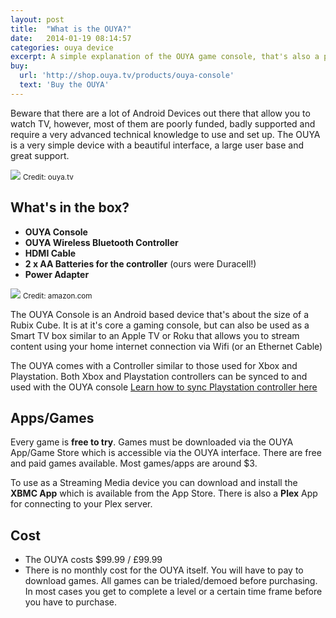 ```yaml
---
layout: post
title:  "What is the OUYA?"
date:   2014-01-19 08:14:57
categories: ouya device
excerpt: A simple explanation of the OUYA game console, that's also a powerful Streaming media device. You can decide if it's the right streaming device for you and your TV watching needs.
buy: 
  url: 'http://shop.ouya.tv/products/ouya-console'
  text: 'Buy the OUYA'
---
```


Beware that there are a lot of Android Devices out there that allow you to watch TV, however, most of them are poorly funded, badly supported and require a very advanced technical knowledge to use and set up. The OUYA is a very simple device with a beautiful interface, a large user base and great support.

<img src="{{ site.url }}/assets/img/ouya-with-tv.png" class="img-responsive" />
<small>Credit: ouya.tv</small>

## What's in the box?

- **OUYA Console**
- **OUYA Wireless Bluetooth Controller**
- **HDMI Cable**
- **2 x AA Batteries for the controller** (ours were Duracell!)
- **Power Adapter**

<img src="{{ site.url }}/assets/img/roku-box.png" class="img-responsive" align="centre" />
<small>Credit: amazon.com</small>

The OUYA Console is an Android based device that's about the size of a Rubix Cube. It is at it's core a gaming console, but can also be used as a Smart TV box similar to an Apple TV or Roku that allows you to stream content using your home internet connection via Wifi (or an Ethernet Cable)


The OUYA comes with a Controller similar to those used for Xbox and Playstation. Both Xbox and Playstation controllers can be synced to and used with the OUYA console [Learn how to sync Playstation controller here](http://dayoftheouya.com/pairing-ps3-controller-with-your-ouya/)

## Apps/Games

Every game is **free to try**. Games must be downloaded via the OUYA App/Game Store which is accessible via the OUYA interface. There are free and paid games available. Most games/apps are around $3.

To use as a Streaming Media device you can download and install the **XBMC App** which is available from the App Store. There is also a **Plex** App for connecting to your Plex server. 

## Cost
- The OUYA costs $99.99 / £99.99
- There is no monthly cost for the OUYA itself. You will have to pay to download games. All games can be trialed/demoed before purchasing. In most cases you get to complete a level or a certain time frame before you have to purchase.